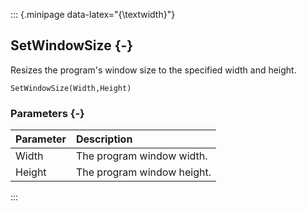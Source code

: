 ::: {.minipage data-latex="{\textwidth}"}
## SetWindowSize {-}

Resizes the program's window size to the specified width and height.

```{sql}
SetWindowSize(Width,Height)
```

### Parameters {-}

**Parameter** | **Description**
| :-- | :-- |
Width | The program window width.
Height | The program window height.
:::
